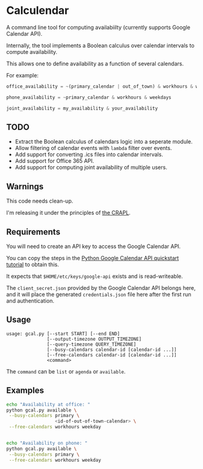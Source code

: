 # Calculendar

A command line tool for computing availabiilty (currently supports Google
Calendar API).

Internally, the tool implements a Boolean calculus over calendar intervals to
compute availability.

This allows one to define availability as a function of several calendars.

For example:

```python
office_availability = ~(primary_calendar | out_of_town) & workhours & weekdays

phone_availability = ~primary_calendar & workhours & weekdays

joint_availability = my_availability & your_availability
```




## TODO

 + Extract the Boolean calculus of calendars logic into a seperate module.
 + Allow filtering of calendar events with `lambda` filter over events.
 + Add support for converting .ics files into calendar intervals.
 + Add support for Office 365 API.
 + Add support for computing joint availability of multiple users.

## Warnings

This code needs clean-up.

I'm releasing it under the principles of [the CRAPL](http://matt.might.net/articles/crapl/).


## Requirements

You will need to create an API key to access the Google Calendar API.

You can copy the steps in the [Python Google Calendar API quickstart tutorial](https://developers.google.com/calendar/quickstart/python) to obtain this.

It expects that `$HOME/etc/keys/google-api` exists and is read-writeable.

The `client_secret.json` provided by the Google Calendar API belongs here, and
it will place the generated `credentials.json` file here after the first run
and authentication.


## Usage

```
usage: gcal.py [--start START] [--end END]
               [--output-timezone OUTPUT_TIMEZONE]
               [--query-timezone QUERY_TIMEZONE]
               [--busy-calendars calendar-id [calendar-id ...]]
               [--free-calendars calendar-id [calendar-id ...]]
               <command> 
```

The `command` can be `list` or `agenda` or `available`.


## Examples

```bash
echo "Availability at office: "
python gcal.py available \
 --busy-calendars primary \
                  <id-of-out-of-town-calendar> \
 --free-calendars workhours weekday


echo "Availability on phone: "
python gcal.py available \
 --busy-calendars primary \
 --free-calendars workhours weekday
```
